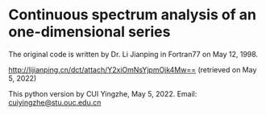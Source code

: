 # Continuous spectrum analysis of an one-dimensional series

The original code is written by Dr. Li Jianping in Fortran77 on May 12, 1998. 

http://lijianping.cn/dct/attach/Y2xiOmNsYjpmOjk4Mw== (retrieved on May 5, 2022)

This python version by CUI Yingzhe, May 5, 2022. Email: cuiyingzhe@stu.ouc.edu.cn
